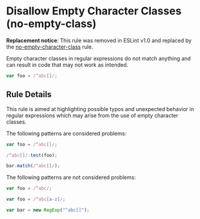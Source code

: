 # Disallow Empty Character Classes (no-empty-class)

**Replacement notice**: This rule was removed in ESLint v1.0 and replaced by the [no-empty-character-class](no-empty-character-class.md) rule.

Empty character classes in regular expressions do not match anything and can result in code that may not work as intended.

```js
var foo = /^abc[]/;
```

## Rule Details

This rule is aimed at highlighting possible typos and unexpected behavior in regular expressions which may arise from the use of empty character classes.

The following patterns are considered problems:

```js
var foo = /^abc[]/;

/^abc[]/.test(foo);

bar.match(/^abc[]/);
```

The following patterns are not considered problems:

```js
var foo = /^abc/;

var foo = /^abc[a-z]/;

var bar = new RegExp("^abc[]");
```
